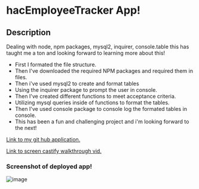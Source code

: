 <h1>hacEmployeeTracker App!</h1>

<h2>Description</h2>
  <p> Dealing with node, npm packages, mysql2, inquirer, console.table this has taught me a ton and looking forward to learning more about this! </p>

  <ul>
    <li>First I formated the file structure.</li>
    <li>Then I've downloaded the required NPM packages and required them in files.</li>
    <li>Then i've used mysql2 to create and format tables</li>
    <li>Using the inquirer package to prompt the user in console.</li>
    <li>Then I've created different functions to meet acceptance criteria.</li>
    <li>Utilizing mysql queries inside of functions to format the tables.</li>
    <li>Then I've used console package to console log the formated tables in console.</li>
    <li>This has been a fun and challenging project and i'm looking forward to the next! </li>
  </ul>

<a href ="https://github.com/HacAtac/hacEmployeeTracker" target="_blank">Link to my git hub application.</a></br>

<a href ="" target="_blank">Link to screen castify walkthrough vid.</a></br>

<h3>Screenshot of deployed app!</h3>

![image](https://user-images.githubusercontent.com/87215152/139605012-9fcbdc2c-cac5-4531-a72c-05126b82e962.png)
